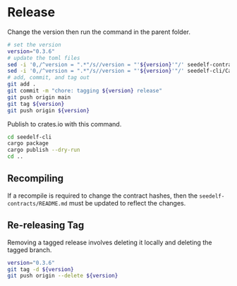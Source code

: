 # Release

Change the version then run the command in the parent folder.

```bash
# set the version
version="0.3.6"
# update the toml files
sed -i '0,/^version = ".*"/s//version = "'${version}'"/' seedelf-contracts/aiken.toml
sed -i '0,/^version = ".*"/s//version = "'${version}'"/' seedelf-cli/Cargo.toml
# add, commit, and tag out
git add .
git commit -m "chore: tagging ${version} release"
git push origin main
git tag ${version}
git push origin ${version}
```

Publish to crates.io with this command.

```bash
cd seedelf-cli
cargo package
cargo publish --dry-run
cd ..
```

## Recompiling

If a recompile is required to change the contract hashes, then the `seedelf-contracts/README.md` must be updated to reflect the changes. 

## Re-releasing Tag

Removing a tagged release involves deleting it locally and deleting the tagged branch.

```bash
version="0.3.6"
git tag -d ${version}
git push origin --delete ${version}
```
